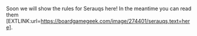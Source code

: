 Soon we will show the rules for Serauqs here! In the meantime you can read them [EXTLINK:url=https://boardgamegeek.com/image/274401/serauqs,text=here].
